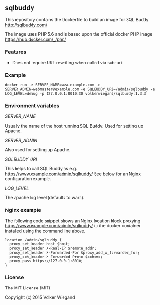 ## sqlbuddy

This repository contains the Dockerfile to build an image for SQL Buddy
http://sqlbuddy.com/

The image uses PHP 5.6 and is based upon the official docker PHP image
https://hub.docker.com/_/php/

### Features

* Does not require URL rewriting when called via sub-uri

### Example

    docker run -e SERVER_NAME=www.example.com -e SERVER_ADMIN=webmaster@example.com -e SQLBUDDY_URI=/admin/sqlbuddy -e LOG_LEVEL=debug -p 127.0.0.1:8010:80 volkerwiegand/sqlbuddy:1.3.3

### Environment variables

*SERVER_NAME*

  Usually the name of the host running SQL Buddy. Used for setting up Apache.

*SERVER_ADMIN*

  Also used for setting up Apache.

*SQLBUDDY_URI*

  This helps to call SQL Buddy as e.g. https://www.example.com/admin/sqlbuddy/
  See below for an Nginx configuration example.

*LOG_LEVEL*

  The apache log level (defaults to warn).

### Nginx example

The following code snippet shows an Nginx location block proxying
https://www.example.com/admin/sqlbuddy/ to the docker container
installed using the command line above.

    location /admin/sqlbuddy {
      proxy_set_header Host $host;
      proxy_set_header X-Real-IP $remote_addr;
      proxy_set_header X-Forwarded-For $proxy_add_x_forwarded_for;
      proxy_set_header X-Forwarded-Proto $scheme;
      proxy_pass https://127.0.0.1:8010;
    }
 
### License

The MIT License (MIT)

Copyright (c) 2015 Volker Wiegand

